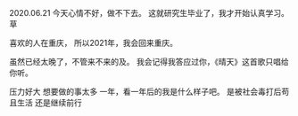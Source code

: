 2020.06.21
今天心情不好，做不下去。
这就研究生毕业了，我才开始认真学习。
草

喜欢的人在重庆，
所以2021年，我会回来重庆。

虽然已经太晚了，不管来不来的及。
我会记得我答应过你，《晴天》这首歌只唱给你听。

压力好大
想要做的事太多
一年，看一年后的我是什么样子吧。
是被社会毒打后苟且生活
还是继续前行
